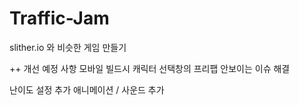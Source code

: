 # Traffic-Jam
slither.io 와 비슷한 게임 만들기

++
개선 예정 사항
모바일 빌드시 캐릭터 선택창의 프리팹 안보이는 이슈 해결

난이도 설정 추가
애니메이션 / 사운드 추가
